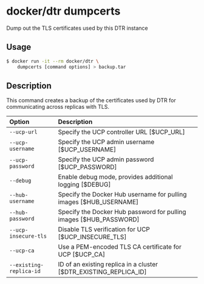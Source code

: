 <!--[metadata]>
+++
title = "dumpcerts"
[menu.main]
description = "Docker Trusted Registry dumpcerts command reference."
keywords = ["docker, registry, reference, dumpcerts"]
parent="dtr_menu_reference"
identifier="dtr_reference_dumpcerts"
+++
<![end-metadata]-->

# docker/dtr dumpcerts

Dump out the TLS certificates used by this DTR instance

## Usage

```bash
$ docker run -it --rm docker/dtr \
    dumpcerts [command options] > backup.tar
```

## Description

This command creates a backup of the certificates used by DTR for
communicating across replicas with TLS.


| Option                  | Description                                                        |
|:------------------------|:-------------------------------------------------------------------|
| `--ucp-url `            | Specify the UCP controller URL [$UCP_URL]                          |
| `--ucp-username `       | Specify the UCP admin username [$UCP_USERNAME]                     |
| `--ucp-password`        | Specify the UCP admin password [$UCP_PASSWORD]                     |
| `--debug`               | Enable debug mode, provides additional logging [$DEBUG]            |
| `--hub-username`        | Specify the Docker Hub username for pulling images [$HUB_USERNAME] |
| `--hub-password `       | Specify the Docker Hub password for pulling images [$HUB_PASSWORD] |
| `--ucp-insecure-tls`    | Disable TLS verification for UCP [$UCP_INSECURE_TLS]               |
| `--ucp-ca`              | Use a PEM-encoded TLS CA certificate for UCP [$UCP_CA]             |
| `--existing-replica-id` | ID of an existing replica in a cluster [$DTR_EXISTING_REPLICA_ID]  |

